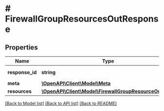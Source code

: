 # # FirewallGroupResourcesOutResponse

## Properties

Name | Type | Description | Notes
------------ | ------------- | ------------- | -------------
**response_id** | **string** | Идентификатор запроса | [optional]
**meta** | [**\OpenAPI\Client\Model\Meta**](Meta.md) |  |
**resources** | [**\OpenAPI\Client\Model\FirewallGroupResourceOutAPI[]**](FirewallGroupResourceOutAPI.md) |  |

[[Back to Model list]](../../README.md#models) [[Back to API list]](../../README.md#endpoints) [[Back to README]](../../README.md)
